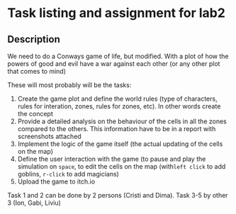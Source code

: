 # Task listing and assignment for lab2

## Description

We need to do a Conways game of life, but modified. With a plot of how the powers of good and 
evil have a war against each other (or any other plot that comes to mind)

These will most probably will be the tasks:

1. Create the game plot and define the world rules (type of characters, rules for interation,
zones, rules for zones, etc). In other words create the concept
2. Provide a detailed analysis on the behaviour of the cells in all the zones compared 
to the others. This information have to be in a report with screenshots attached
3. Implement the logic of the game itself (the actual updating of the cells on the map)
4. Define the user interaction with the game (to pause and play the simulation on `space`, 
to edit the cells on the map (with`left click` to add goblins, `r-click` to add magicians)
5. Upload the game to itch.io

Task 1 and 2 can be done by 2 persons (Cristi and Dima).
Task 3-5 by other 3 (Ion, Gabi, Liviu)
